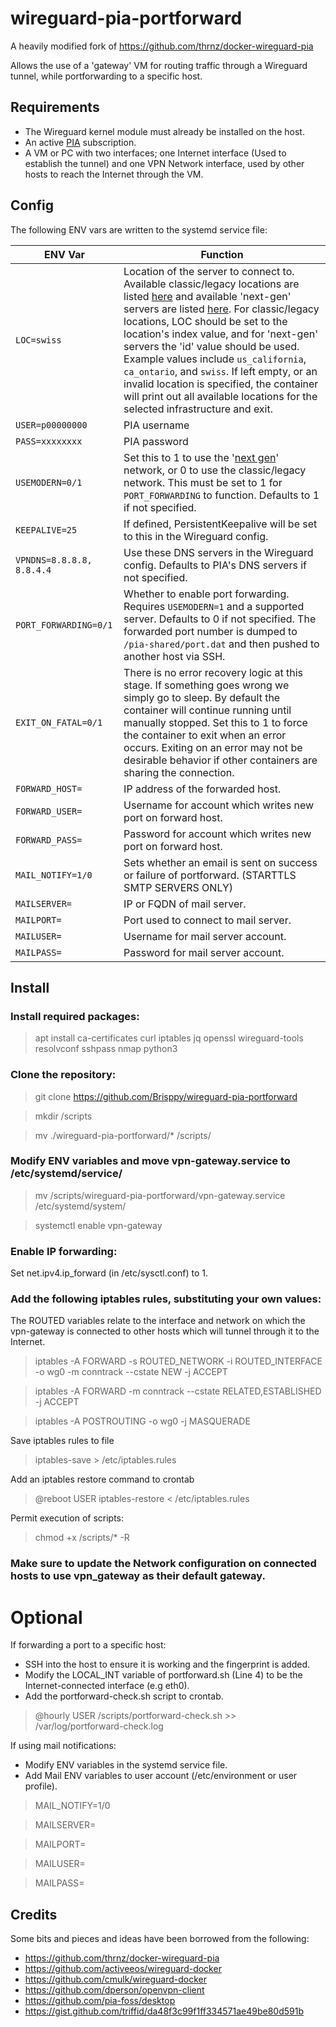 # wireguard-pia-portforward

A heavily modified fork of https://github.com/thrnz/docker-wireguard-pia

Allows the use of a 'gateway' VM for routing traffic through a Wireguard tunnel, while portforwarding to a specific host.

## Requirements
* The Wireguard kernel module must already be installed on the host.
* An active [PIA](https://www.privateinternetaccess.com) subscription.
* A VM or PC with two interfaces; one Internet interface (Used to establish the tunnel) and one VPN Network interface, used by other hosts to reach the Internet through the VM.

## Config
The following ENV vars are written to the systemd service file:

| ENV Var | Function |
|-------|------|
|```LOC=swiss```|Location of the server to connect to. Available classic/legacy locations are listed [here](https://www.privateinternetaccess.com/vpninfo/servers?version=1001&client=x-alpha) and available 'next-gen' servers are listed [here](https://serverlist.piaservers.net/vpninfo/servers/new). For classic/legacy locations, LOC should be set to the location's index value, and for 'next-gen' servers the 'id' value should be used. Example values include ```us_california```, ```ca_ontario```, and ```swiss```. If left empty, or an invalid location is specified, the container will print out all available locations for the selected infrastructure and exit.
|```USER=p00000000```|PIA username
|```PASS=xxxxxxxx```|PIA password
|```USEMODERN=0/1```| Set this to 1 to use the '[next gen](https://www.privateinternetaccess.com/blog/private-internet-access-next-generation-network-now-available-for-beta-preview/)' network, or 0 to use the classic/legacy network. This must be set to 1 for ```PORT_FORWARDING``` to function. Defaults to 1 if not specified.
|```KEEPALIVE=25```|If defined, PersistentKeepalive will be set to this in the Wireguard config.
|```VPNDNS=8.8.8.8, 8.8.4.4```|Use these DNS servers in the Wireguard config. Defaults to PIA's DNS servers if not specified.
|```PORT_FORWARDING=0/1```|Whether to enable port forwarding. Requires ```USEMODERN=1``` and a supported server. Defaults to 0 if not specified. The forwarded port number is dumped to ```/pia-shared/port.dat``` and then pushed to another host via SSH.
|```EXIT_ON_FATAL=0/1```|There is no error recovery logic at this stage. If something goes wrong we simply go to sleep. By default the container will continue running until manually stopped. Set this to 1 to force the container to exit when an error occurs. Exiting on an error may not be desirable behavior if other containers are sharing the connection.
|```FORWARD_HOST=```|IP address of the forwarded host.
|```FORWARD_USER=```|Username for account which writes new port on forward host.
|```FORWARD_PASS=```|Password for account which writes new port on forward host.
|```MAIL_NOTIFY=1/0```|Sets whether an email is sent on success or failure of portforward. (STARTTLS SMTP SERVERS ONLY)
|```MAILSERVER=```|IP or FQDN of mail server.
|```MAILPORT=```|Port used to connect to mail server.
|```MAILUSER=```|Username for mail server account.
|```MAILPASS=```|Password for mail server account.

## Install
### Install required packages:
> apt install ca-certificates curl iptables jq openssl wireguard-tools resolvconf sshpass nmap python3

### Clone the repository:
> git clone https://github.com/Brisppy/wireguard-pia-portforward

> mkdir /scripts

> mv ./wireguard-pia-portforward/* /scripts/

### Modify ENV variables and move vpn-gateway.service to /etc/systemd/service/
> mv /scripts/wireguard-pia-portforward/vpn-gateway.service /etc/systemd/system/

> systemctl enable vpn-gateway

### Enable IP forwarding:

Set net.ipv4.ip_forward (in /etc/sysctl.conf) to 1.

### Add the following iptables rules, substituting your own values:

The ROUTED variables relate to the interface and network on which the vpn-gateway is connected to other hosts which will tunnel through it to the Internet.
>  iptables -A FORWARD -s ROUTED_NETWORK -i ROUTED_INTERFACE -o wg0 -m conntrack --cstate NEW -j ACCEPT

>  iptables -A FORWARD -m conntrack --cstate RELATED,ESTABLISHED -j ACCEPT

>  iptables -A POSTROUTING -o wg0 -j MASQUERADE

Save iptables rules to file
> iptables-save > /etc/iptables.rules

Add an iptables restore command to crontab
> @reboot USER    iptables-restore < /etc/iptables.rules

Permit execution of scripts:
> chmod +x /scripts/* -R

### Make sure to update the Network configuration on connected hosts to use vpn_gateway as their default gateway.

# Optional
If forwarding a port to a specific host:
* SSH into the host to ensure it is working and the fingerprint is added.
* Modify the LOCAL_INT variable of portforward.sh (Line 4) to be the Internet-connected interface (e.g eth0).
* Add the portforward-check.sh script to crontab.
> @hourly USER    /scripts/portforward-check.sh >> /var/log/portforward-check.log

If using mail notifications:
* Modify ENV variables in the systemd service file.
* Add Mail ENV variables to user account (/etc/environment or user profile).
> MAIL_NOTIFY=1/0

> MAILSERVER=

> MAILPORT=

> MAILUSER=

> MAILPASS=

## Credits
Some bits and pieces and ideas have been borrowed from the following:
* https://github.com/thrnz/docker-wireguard-pia
* https://github.com/activeeos/wireguard-docker
* https://github.com/cmulk/wireguard-docker
* https://github.com/dperson/openvpn-client
* https://github.com/pia-foss/desktop
* https://gist.github.com/triffid/da48f3c99f1ff334571ae49be80d591b
